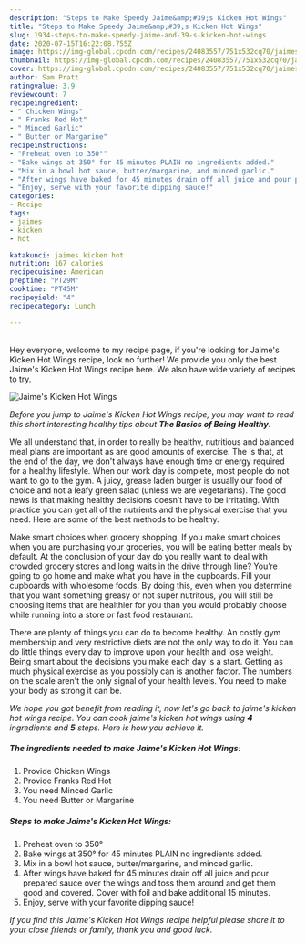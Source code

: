 ```yaml
---
description: "Steps to Make Speedy Jaime&amp;#39;s Kicken Hot Wings"
title: "Steps to Make Speedy Jaime&amp;#39;s Kicken Hot Wings"
slug: 1934-steps-to-make-speedy-jaime-and-39-s-kicken-hot-wings
date: 2020-07-15T16:22:08.755Z
image: https://img-global.cpcdn.com/recipes/24083557/751x532cq70/jaimes-kicken-hot-wings-recipe-main-photo.jpg
thumbnail: https://img-global.cpcdn.com/recipes/24083557/751x532cq70/jaimes-kicken-hot-wings-recipe-main-photo.jpg
cover: https://img-global.cpcdn.com/recipes/24083557/751x532cq70/jaimes-kicken-hot-wings-recipe-main-photo.jpg
author: Sam Pratt
ratingvalue: 3.9
reviewcount: 7
recipeingredient:
- " Chicken Wings"
- " Franks Red Hot"
- " Minced Garlic"
- " Butter or Margarine"
recipeinstructions:
- "Preheat oven to 350°"
- "Bake wings at 350° for 45 minutes PLAIN no ingredients added."
- "Mix in a bowl hot sauce, butter/margarine, and minced garlic."
- "After wings have baked for 45 minutes drain off all juice and pour prepared sauce over the wings and toss them around and get them good and covered. Cover with foil and bake additional 15 minutes."
- "Enjoy, serve with your favorite dipping sauce!"
categories:
- Recipe
tags:
- jaimes
- kicken
- hot

katakunci: jaimes kicken hot 
nutrition: 167 calories
recipecuisine: American
preptime: "PT29M"
cooktime: "PT45M"
recipeyield: "4"
recipecategory: Lunch

---
```

<br>
Hey everyone, welcome to my recipe page, if you're looking for Jaime&#39;s Kicken Hot Wings recipe, look no further! We provide you only the best Jaime&#39;s Kicken Hot Wings recipe here. We also have wide variety of recipes to try.
<br>


![Jaime&#39;s Kicken Hot Wings](https://img-global.cpcdn.com/recipes/24083557/751x532cq70/jaimes-kicken-hot-wings-recipe-main-photo.jpg)

<i>Before you jump to Jaime&#39;s Kicken Hot Wings recipe, you may want to read this short interesting healthy tips about <strong>The Basics of Being Healthy</strong>.</i>

We all understand that, in order to really be healthy, nutritious and balanced meal plans are important as are good amounts of exercise. The  is that, at the end of the day, we don't always have enough time or energy required for a healthy lifestyle. When our work day is complete, most people do not want to go to the gym. A juicy, grease laden burger is usually our food of choice and not a leafy green salad (unless we are vegetarians). The good news is that making healthy decisions doesn’t have to be irritating. With practice you can get all of the nutrients and the physical exercise that you need. Here are some of the best methods to be healthy.

Make smart choices when grocery shopping. If you make smart choices when you are purchasing your groceries, you will be eating better meals by default. At the conclusion of your day do you really want to deal with crowded grocery stores and long waits in the drive through line? You’re going to go home and make what you have in the cupboards. Fill your cupboards with wholesome foods. By doing this, even when you determine that you want something greasy or not super nutritous, you will still be choosing items that are healthier for you than you would probably choose while running into a store or fast food restaurant.

There are plenty of things you can do to become healthy. An costly gym membership and very restrictive diets are not the only way to do it. You can do little things every day to improve upon your health and lose weight. Being smart about the decisions you make each day is a start. Getting as much physical exercise as you possibly can is another factor. The numbers on the scale aren't the only signal of your health levels. You need to make your body as strong it can be. 


<i>We hope you got benefit from reading it, now let's go back to jaime&#39;s kicken hot wings recipe. You can cook jaime&#39;s kicken hot wings using <strong>4</strong> ingredients and <strong>5</strong> steps. Here is how you achieve it.
</i>

##### The ingredients needed to make Jaime&#39;s Kicken Hot Wings:

1. Provide  Chicken Wings
1. Provide  Franks Red Hot
1. You need  Minced Garlic
1. You need  Butter or Margarine


##### Steps to make Jaime&#39;s Kicken Hot Wings:

1. Preheat oven to 350°
1. Bake wings at 350° for 45 minutes PLAIN no ingredients added.
1. Mix in a bowl hot sauce, butter/margarine, and minced garlic.
1. After wings have baked for 45 minutes drain off all juice and pour prepared sauce over the wings and toss them around and get them good and covered. Cover with foil and bake additional 15 minutes.
1. Enjoy, serve with your favorite dipping sauce!


<i>If you find this Jaime&#39;s Kicken Hot Wings recipe helpful please share it to your close friends or family, thank you and good luck.</i>
